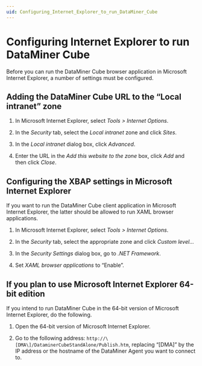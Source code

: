 ```yaml
---
uid: Configuring_Internet_Explorer_to_run_DataMiner_Cube
---
```


# Configuring Internet Explorer to run DataMiner Cube

Before you can run the DataMiner Cube browser application in Microsoft Internet Explorer, a number of settings must be configured.

## Adding the DataMiner Cube URL to the “Local intranet” zone

1. In Microsoft Internet Explorer, select *Tools \> Internet Options*.

1. In the *Security* tab, select the *Local intranet* zone and click *Sites*.

1. In the *Local intranet* dialog box, click *Advanced*.

1. Enter the URL in the *Add this website to the zone* box, click *Add* and then click *Close*.

## Configuring the XBAP settings in Microsoft Internet Explorer

If you want to run the DataMiner Cube client application in Microsoft Internet Explorer, the latter should be allowed to run XAML browser applications.

1. In Microsoft Internet Explorer, select *Tools \> Internet Options*.

1. In the *Security* tab, select the appropriate zone and click *Custom level...*

1. In the *Security Settings* dialog box, go to *.NET Framework*.

1. Set *XAML browser applications* to “Enable”.

## If you plan to use Microsoft Internet Explorer 64-bit edition

If you intend to run DataMiner Cube in the 64-bit version of Microsoft Internet Explorer, do the following.

1. Open the 64-bit version of Microsoft Internet Explorer.

1. Go to the following address: ``http://\[DMA\]/DataminerCubeStandAlone/Publish.htm``, replacing “\[DMA\]” by the IP address or the hostname of the DataMiner Agent you want to connect to.
